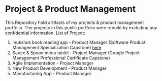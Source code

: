 # Project & Product Management
This Repository hold artifacts of my projects & product management portfolio. The projects in this public portfolio were rebuild by excluding any confidential information.
List of Project:
1. Inukshuk book reading app - Product Manager (Software Product Management Specialization Capstone) [here](https://github.com/robetalamin/Project-Product-Management/tree/main/Inukshuk%20Book%20Reader)
2. Sauce & Spoon menu tablet - Project Manager (Google Project Management Professional Certificate Capstone)
3. Agile Implementation - Project Manager
4. New Product Development - Product Manager
5. Manufacturing App - Product Manager
